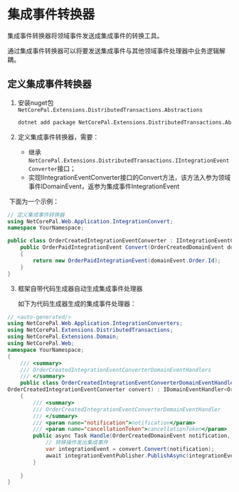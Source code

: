 # 集成事件转换器

集成事件转换器将领域事件发送成集成事件的转换工具。

通过集成事件转换器可以将要发送集成事件与其他领域事件处理器中业务逻辑解耦。

## 定义集成事件转换器

1. 安装nuget包 `NetCorePal.Extensions.DistributedTransactions.Abstractions`

   ```bash
   dotnet add package NetCorePal.Extensions.DistributedTransactions.Abstractions
   ```

2. 定义集成事件转换器，需要：

   + 继承`NetCorePal.Extensions.DistributedTransactions.IIntegrationEventConverter`接口；
   + 实现IIntegrationEventConverter接口的Convert方法，该方法入参为领域事件IDomainEvent，返参为集成事件IntegrationEvent

​		下面为一个示例：

```c#
// 定义集成事件转换器
using NetCorePal.Web.Application.IntegrationConvert;
namespace YourNamespace;

public class OrderCreatedIntegrationEventConverter : IIntegrationEventConverter<OrderCreatedDomainEvent,OrderPaidIntegrationEvent>{
    public OrderPaidIntegrationEvent Convert(OrderCreatedDomainEvent domainEvent)
    {
        return new OrderPaidIntegrationEvent(domainEvent.Order.Id);
    }
}
```

3. 框架自带代码生成器自动生成集成事件处理器

   如下为代码生成器生成的集成事件处理器：

```c#
// <auto-generated/>
using NetCorePal.Web.Application.IntegrationConverters;
using NetCorePal.Extensions.DistributedTransactions;
using NetCorePal.Extensions.Domain;
using NetCorePal.Web;
namespace YourNamespace;
{
    /// <summary>
    /// OrderCreatedIntegrationEventConverterDomainEventHandlers
    /// </summary>
    public class OrderCreatedIntegrationEventConverterDomainEventHandler(IIntegrationEventPublisher integrationEventPublisher,
OrderCreatedIntegrationEventConverter convert) : IDomainEventHandler<OrderCreatedDomainEvent>
    {
        /// <summary>
        /// OrderCreatedIntegrationEventConverterDomainEventHandler
        /// </summary>
        /// <param name="notification">notification</param>
        /// <param name="cancellationToken">cancellationToken</param>
        public async Task Handle(OrderCreatedDomainEvent notification, CancellationToken cancellationToken){
            // 转移操作发出集成事件
            var integrationEvent = convert.Convert(notification);
            await integrationEventPublisher.PublishAsync(integrationEvent, cancellationToken);
        }
        
    }
}
```
